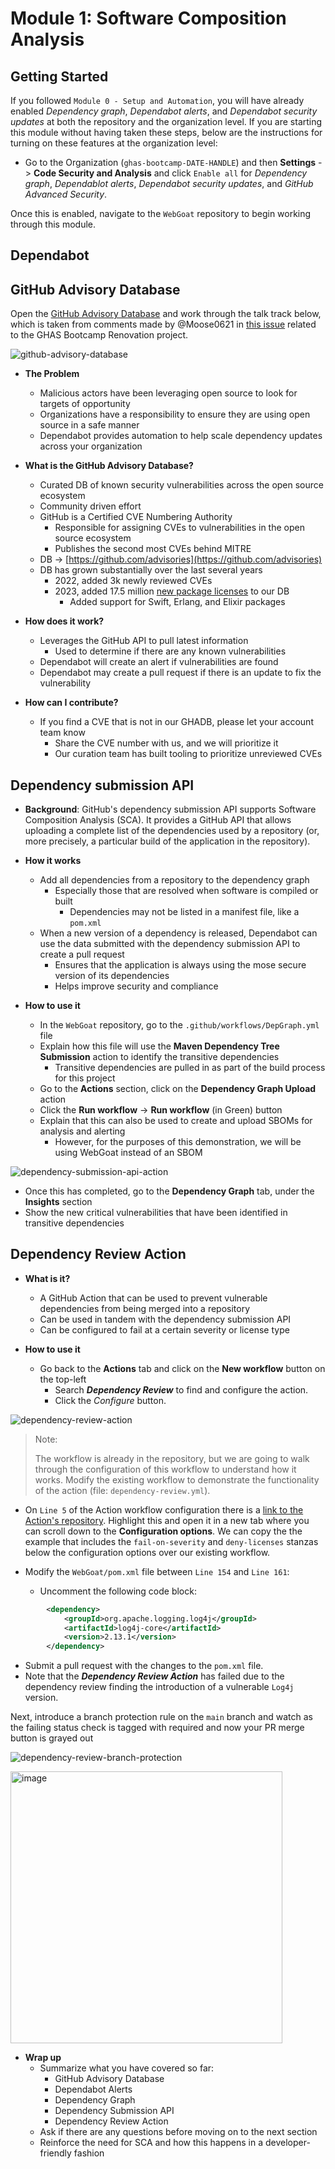 # Module 1: Software Composition Analysis

## Getting Started

If you followed `Module 0 - Setup and Automation`, you will have already enabled _Dependency graph_, _Dependabot alerts_, and _Dependabot security updates_ at both the repository and the organization level. If you are starting this module without having taken these steps, below are the instructions for turning on these features at the organization level:

- Go to the Organization (`ghas-bootcamp-DATE-HANDLE`) and then **Settings** -> **Code Security and Analysis** and click `Enable all` for _Dependency graph_, _Dependablot alerts_, _Dependabot security updates_, and _GitHub Advanced Security_.

Once this is enabled, navigate to the `WebGoat` repository to begin working through this module.

## Dependabot

## GitHub Advisory Database

Open the [GitHub Advisory Database](https://github.com/advisories) and work through the talk track below, which is taken from comments made by @Moose0621 in [this issue](https://github.com/github/field-security-specialists/issues/177#issuecomment-1440704862) related to the GHAS Bootcamp Renovation project.

![github-advisory-database](https://user-images.githubusercontent.com/22803099/236020080-c4ab17ba-86b8-4e43-a762-92626d94c6c1.png)

- **The Problem**
  - Malicious actors have been leveraging open source to look for targets of opportunity
  - Organizations have a responsibility to ensure they are using open source in a safe manner
  - Dependabot provides automation to help scale dependency updates across your organization

- **What is the GitHub Advisory Database?**
  - Curated DB of known security vulnerabilities across the open source ecosystem
  - Community driven effort
  - GitHub is a Certified CVE Numbering Authority
    - Responsible for assigning CVEs to vulnerabilities in the open source ecosystem
    - Publishes the second most CVEs behind MITRE
  - DB -> [https://github.com/advisories](https://github.com/advisories)
  - DB has grown substantially over the last several years
    - 2022, added 3k newly reviewed CVEs
    - 2023, added 17.5 million [new package licenses](https://github.blog/changelog/2023-07-10-new-license-information-for-17-5-million-packages/) to our DB
      - Added support for Swift, Erlang, and Elixir packages

- **How does it work?**
  - Leverages the GitHub API to pull latest information
    - Used to determine if there are any known vulnerabilities
  - Dependabot will create an alert if vulnerabilities are found
  - Dependabot may create a pull request if there is an update to fix the vulnerability

- **How can I contribute?**
  - If you find a CVE that is not in our GHADB, please let your account team know
    - Share the CVE number with us, and we will prioritize it
    - Our curation team has built tooling to prioritize unreviewed CVEs

## Dependency submission API

- **Background**: GitHub's dependency submission API supports Software Composition Analysis (SCA). It provides a GitHub API that allows uploading a complete list of the dependencies used by a repository (or, more precisely, a particular build of the application in the repository).

- **How it works**
  - Add all dependencies from a repository to the dependency graph
    - Especially those that are resolved when software is compiled or built
      - Dependencies may not be listed in a manifest file, like a `pom.xml`
  - When a new version of a dependency is released, Dependabot can use the data submitted with the dependency submission API to create a pull request
    - Ensures that the application is always using the mose secure version of its dependencies
    - Helps improve security and compliance

- **How to use it**
  - In the `WebGoat` repository, go to the `.github/workflows/DepGraph.yml` file
  - Explain how this file will use the **Maven Dependency Tree Submission** action to identify the transitive dependencies
    - Transitive dependencies are pulled in as part of the build process for this project
  - Go to the **Actions** section, click on the **Dependency Graph Upload** action
  - Click the **Run workflow** -> **Run workflow** (in Green) button
  - Explain that this can also be used to create and upload SBOMs for analysis and alerting
    - However, for the purposes of this demonstration, we will be using WebGoat instead of an SBOM

![dependency-submission-api-action](https://user-images.githubusercontent.com/22803099/236020191-54e402b5-853c-4c72-9c3f-14e675eafaaf.png)

- Once this has completed, go to the **Dependency Graph** tab, under the **Insights** section
- Show the new critical vulnerabilities that have been identified in transitive dependencies

## Dependency Review Action

- **What is it?**
  - A GitHub Action that can be used to prevent vulnerable dependencies from being merged into a repository
  - Can be used in tandem with the dependency submission API
  - Can be configured to fail at a certain severity or license type

- **How to use it**
  - Go back to the **Actions** tab and click on the **New workflow** button on the top-left
    - Search **_Dependency Review_** to find and configure the action.
    - Click the _Configure_ button.

![dependency-review-action](https://user-images.githubusercontent.com/22803099/236020357-5ed786d6-1a0b-40f2-aa7f-2b6654c82e5e.png)

> Note:
>
> The workflow is already in the repository, but we are going to walk through the configuration of this workflow to understand how it works. Modify the existing workflow to demonstrate the functionality of the action (file: `dependency-review.yml`).

- On `Line 5` of the Action workflow configuration there is a [link to the Action's repository](https://github.com/actions/dependency-review-action). Highlight this and open it in a new tab where you can scroll down to the **Configuration options**. We can copy the the example that includes the `fail-on-severity` and `deny-licenses` stanzas below the configuration options over our existing workflow.

- Modify the `WebGoat/pom.xml` file between `Line 154` and `Line 161`:
  - Uncomment the following code block:

```xml
        <dependency>
            <groupId>org.apache.logging.log4j</groupId>
            <artifactId>log4j-core</artifactId>
            <version>2.13.1</version>
        </dependency>
```

- Submit a pull request with the changes to the `pom.xml` file.
- Note that the **_Dependency Review Action_** has failed due to the dependency review finding the introduction of a vulnerable `Log4j` version.


Next, introduce a branch protection rule on the `main` branch and watch as the failing status check is tagged with required and now your PR merge button is grayed out

![dependency-review-branch-protection](https://user-images.githubusercontent.com/22803099/236020409-7bec4c4a-097c-480d-9dca-32799c321bfe.png)

<img width="435" alt="image" src="https://github.com/ghas-bootcamp-admin/training-material/assets/1760475/85d3b6a5-59a1-4508-a6a7-3aa73432661f">


- **Wrap up**
  - Summarize what you have covered so far:
    - GitHub Advisory Database
    - Dependabot Alerts
    - Dependency Graph
    - Dependency Submission API
    - Dependency Review Action
  - Ask if there are any questions before moving on to the next section
  - Reinforce the need for SCA and how this happens in a developer-friendly fashion
